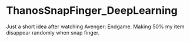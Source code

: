 # ThanosSnapFinger_DeepLearning
Just a short idea after watching Avenger: Endgame. Making 50% my item disappear randomly when snap finger.
